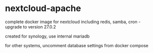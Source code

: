 # nextcloud-apache
complete docker image for nextcloud including redis, samba, cron - upgrade to version 27.0.2

created for synology, use internal mariadb


for other systems, uncomment database settings from docker compose
